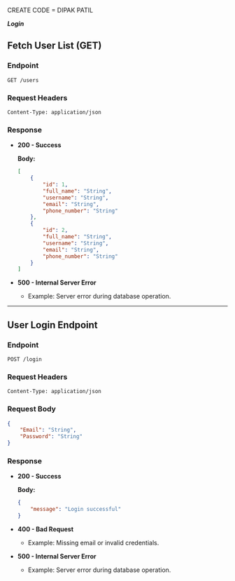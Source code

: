 CREATE CODE = DIPAK PATIL 
  

   *****Login*****


## Fetch User List (GET)

### Endpoint
```
GET /users
```

### Request Headers
```
Content-Type: application/json
```

### Response

- **200 - Success**

  **Body:**
  ```json
  [
      {
          "id": 1,
          "full_name": "String",
          "username": "String",
          "email": "String",
          "phone_number": "String"
      },
      {
          "id": 2,
          "full_name": "String",
          "username": "String",
          "email": "String",
          "phone_number": "String"
      }
  ]
  ```

- **500 - Internal Server Error**
  - Example: Server error during database operation.

---

## User Login Endpoint

### Endpoint
```
POST /login
```

### Request Headers
```
Content-Type: application/json
```

### Request Body
```json
{
    "Email": "String",
    "Password": "String"
}
```

### Response

- **200 - Success**

  **Body:**
  ```json
  {
      "message": "Login successful"
  }
  ```

- **400 - Bad Request**
  - Example: Missing email or invalid credentials.

- **500 - Internal Server Error**
  - Example: Server error during database operation.

